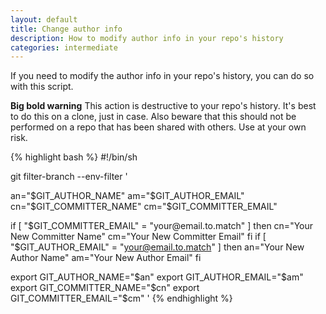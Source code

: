 ```yaml
---
layout: default
title: Change author info
description: How to modify author info in your repo's history
categories: intermediate
---
```


<p class="intro">If you need to modify the author info in your repo's history, you can do so with this script.</p>

<p class="attention"><strong>Big bold warning</strong> This action is destructive to your repo's history.  It's best to do this on a clone, just in case.  Also beware that this should not be performed on a repo that has been shared with others.  Use at your own risk.</p>

{% highlight bash %}
#!/bin/sh

git filter-branch --env-filter '

an="$GIT_AUTHOR_NAME"
am="$GIT_AUTHOR_EMAIL"
cn="$GIT_COMMITTER_NAME"
cm="$GIT_COMMITTER_EMAIL"

if [ "$GIT_COMMITTER_EMAIL" = "your@email.to.match" ]
then
    cn="Your New Committer Name"
    cm="Your New Committer Email"
fi
if [ "$GIT_AUTHOR_EMAIL" = "your@email.to.match" ]
then
    an="Your New Author Name"
    am="Your New Author Email"
fi

export GIT_AUTHOR_NAME="$an"
export GIT_AUTHOR_EMAIL="$am"
export GIT_COMMITTER_NAME="$cn"
export GIT_COMMITTER_EMAIL="$cm"
'
{% endhighlight %}